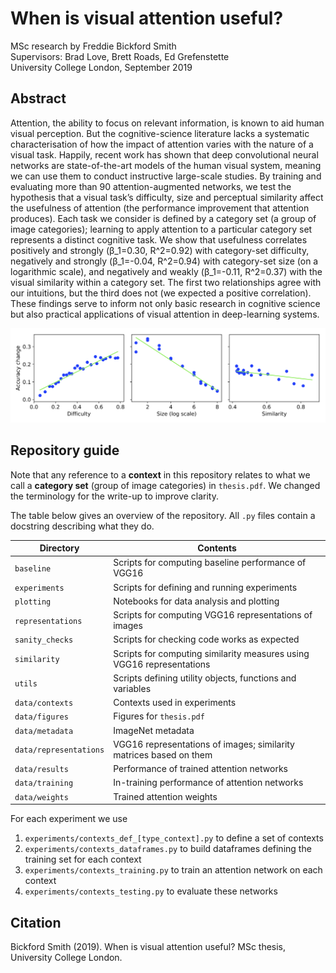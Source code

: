 # When is visual attention useful?
MSc research by Freddie Bickford Smith\
Supervisors: Brad Love, Brett Roads, Ed Grefenstette\
University College London, September 2019

## Abstract
Attention, the ability to focus on relevant information, is known to aid human visual perception. But the cognitive-science literature lacks a systematic characterisation of how the impact of attention varies with the nature of a visual task. Happily, recent work has shown that deep convolutional neural networks are state-of-the-art models of the human visual system, meaning we can use them to conduct instructive large-scale studies. By training and evaluating more than 90 attention-augmented networks, we test the hypothesis that a visual task’s difficulty, size and perceptual similarity affect the usefulness of attention (the performance improvement that attention produces). Each task we consider is defined by a category set (a group of image categories); learning to apply attention to a particular category set represents a distinct cognitive task. We show that usefulness correlates positively and strongly (β_1=0.30, R^2=0.92) with category-set difficulty, negatively and strongly (β_1=-0.04, R^2=0.94) with category-set size (on a logarithmic scale), and negatively and weakly (β_1=-0.11, R^2=0.37) with the visual similarity within a category set. The first two relationships agree with our intuitions, but the third does not (we expected a positive correlation). These findings serve to inform not only basic research in cognitive science but also practical applications of visual attention in deep-learning systems.

![](/data/figures/regression.png)

## Repository guide
Note that any reference to a **context** in this repository relates to what we call a **category set** (group of image categories) in `thesis.pdf`. We changed the terminology for the write-up to improve clarity.

The table below gives an overview of the repository. All `.py` files contain a docstring describing what they do.

Directory|Contents
-|-
`baseline`|Scripts for computing baseline performance of VGG16
`experiments`|Scripts for defining and running experiments
`plotting`|Notebooks for data analysis and plotting
`representations`|Scripts for computing VGG16 representations of images
`sanity_checks`|Scripts for checking code works as expected
`similarity`|Scripts for computing similarity measures using VGG16 representations
`utils`|Scripts defining utility objects, functions and variables
`data/contexts`|Contexts used in experiments
`data/figures`|Figures for `thesis.pdf`
`data/metadata`|ImageNet metadata
`data/representations`|VGG16 representations of images; similarity matrices based on them
`data/results`|Performance of trained attention networks
`data/training`|In-training performance of attention networks
`data/weights`|Trained attention weights

For each experiment we use
1. `experiments/contexts_def_[type_context].py` to define a set of contexts
2. `experiments/contexts_dataframes.py` to build dataframes defining the training set for each context
3. `experiments/contexts_training.py` to train an attention network on each context
4. `experiments/contexts_testing.py` to evaluate these networks

## Citation
Bickford Smith (2019). When is visual attention useful? MSc thesis, University College London.
